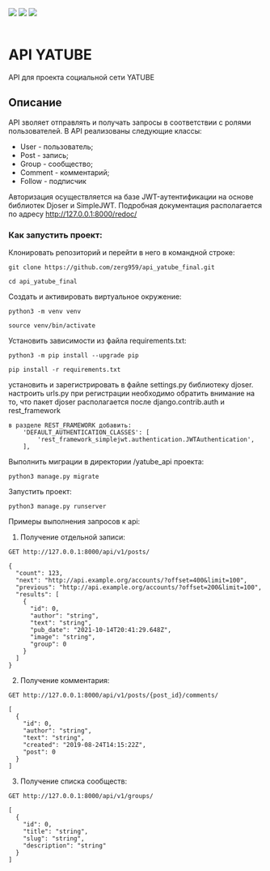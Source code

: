 ![](https://img.shields.io/badge/Python-3.8-blue) 
![](https://img.shields.io/badge/Django-2.2.16-green)
![](https://img.shields.io/badge/DjangoRestFramework-3.12.4-red)
<br><br>

# API YATUBE
API для проекта социальной сети YATUBE
## Описание
API зволяет отправлять и получать запросы в соответствии с ролями пользователей.
В API реализованы следующие классы:
- User - пользователь;
- Post - запись;
- Group - сообщество;
- Comment - комментарий;
- Follow - подписчик

Авторизация осуществляется на базе JWT-аутентификации на основе библиотек Djoser и SimpleJWT.
Подробная документация располагается по адресу http://127.0.0.1:8000/redoc/



### Как запустить проект:

Клонировать репозиторий и перейти в него в командной строке:

```
git clone https://github.com/zerg959/api_yatube_final.git
```

```
cd api_yatube_final
```

Cоздать и активировать виртуальное окружение:

```
python3 -m venv venv
```

```
source venv/bin/activate
```

Установить зависимости из файла requirements.txt:

```
python3 -m pip install --upgrade pip
```

```
pip install -r requirements.txt
```
установить и зарегистрировать в файле settings.py библиотеку djoser.</br>
настроить urls.py
при регистрации необходимо обратить внимание на то, что пакет djoser располагается после
django.contrib.auth и rest_framework

```
в разделе REST_FRAMEWORK добавить:
    'DEFAULT_AUTHENTICATION_CLASSES': [
        'rest_framework_simplejwt.authentication.JWTAuthentication',
    ],
```
Выполнить миграции в директории /yatube_api проекта:

```
python3 manage.py migrate
```

Запустить проект:

```
python3 manage.py runserver
```
Примеры выполнения запросов к api:

1. Получение отдельной записи:
```
GET http://127.0.0.1:8000/api/v1/posts/

```
```
{
  "count": 123,
  "next": "http://api.example.org/accounts/?offset=400&limit=100",
  "previous": "http://api.example.org/accounts/?offset=200&limit=100",
  "results": [
    {
      "id": 0,
      "author": "string",
      "text": "string",
      "pub_date": "2021-10-14T20:41:29.648Z",
      "image": "string",
      "group": 0
    }
  ]
}
```
2. Получение комментария:

```
GET http://127.0.0.1:8000/api/v1/posts/{post_id}/comments/
```
```
[
  {
    "id": 0,
    "author": "string",
    "text": "string",
    "created": "2019-08-24T14:15:22Z",
    "post": 0
  }
]
```
3. Получение списка сообществ:
```
GET http://127.0.0.1:8000/api/v1/groups/
```
```
[
  {
    "id": 0,
    "title": "string",
    "slug": "string",
    "description": "string"
  }
]
```
